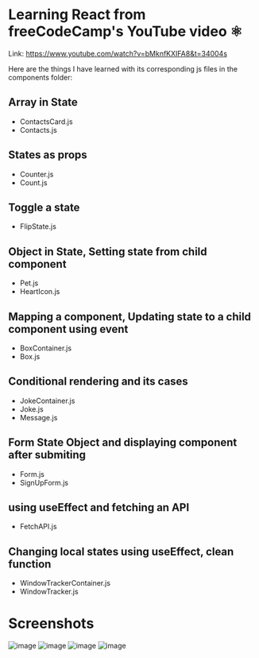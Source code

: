 # Learning React from freeCodeCamp's YouTube video ⚛
 Link: https://www.youtube.com/watch?v=bMknfKXIFA8&t=34004s
 
 Here are the things I have learned with its corresponding js files in the components folder:
 <br>
 
 ## Array in State
 - ContactsCard.js
 - Contacts.js

## States as props
- Counter.js
- Count.js

## Toggle a state
- FlipState.js

## Object in State, Setting state from child component
- Pet.js
- HeartIcon.js

## Mapping a component, Updating state to a child component using event
- BoxContainer.js
- Box.js

## Conditional rendering and its cases
- JokeContainer.js
- Joke.js
- Message.js

## Form State Object and displaying component after submiting
- Form.js
- SignUpForm.js

## using useEffect and fetching an API
- FetchAPI.js

## Changing local states using useEffect, clean function
- WindowTrackerContainer.js
- WindowTracker.js

# Screenshots
![image](https://user-images.githubusercontent.com/58241136/174428393-e21dc31a-9d52-4073-9c00-03cb7ca5d422.png)
![image](https://user-images.githubusercontent.com/58241136/174428407-dc1453b8-2194-40a5-8796-09009d39a0e9.png)
![image](https://user-images.githubusercontent.com/58241136/174428412-fa47cf2f-035a-4a66-a23a-6cc851080151.png)
![image](https://user-images.githubusercontent.com/58241136/174428418-9e3634fc-a9a7-4a79-aa1c-ada9ca9d4a57.png)


